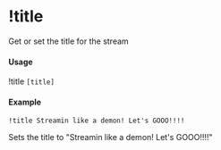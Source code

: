 # !title
Get or set the title for the stream

#### Usage
!title `[title]`

#### Example
    !title Streamin like a demon! Let's GOOO!!!!

Sets the title to "Streamin like a demon! Let's GOOO!!!!"

